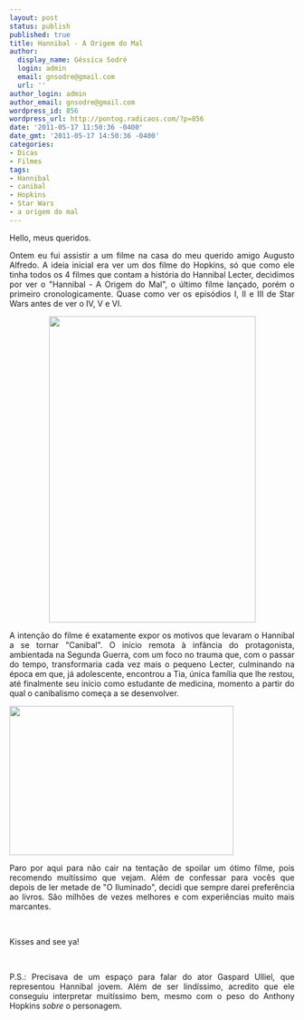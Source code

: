 ```yaml
---
layout: post
status: publish
published: true
title: Hannibal - A Origem do Mal
author:
  display_name: Géssica Sodré
  login: admin
  email: gnsodre@gmail.com
  url: ''
author_login: admin
author_email: gnsodre@gmail.com
wordpress_id: 856
wordpress_url: http://pontog.radicaos.com/?p=856
date: '2011-05-17 11:50:36 -0400'
date_gmt: '2011-05-17 14:50:36 -0400'
categories:
- Dicas
- Filmes
tags:
- Hannibal
- canibal
- Hopkins
- Star Wars
- a origem do mal
---
```

<p style="text-align: justify;">Hello, meus queridos.</p>
<p style="text-align: justify;">Ontem eu fui assistir a um filme na casa do meu querido amigo Augusto Alfredo. A ideia inicial era ver um dos filme do Hopkins, só que como ele tinha todos os 4 filmes que contam a história do Hannibal Lecter, decidimos por ver o "Hannibal - A Origem do Mal", o último filme lançado, porém o primeiro cronologicamente. Quase como ver os episódios I, II e III de Star Wars antes de ver o IV, V e VI.</p>
<p style="text-align: center;"><a href="http://cinefox.net/wp-content/uploads/2009/10/hannibal-a-origem-do-mal-dublado-dvdrip.jpg"><img class="aligncenter" title="Hannibal - A Origem do Mal" src="http://cinefox.net/wp-content/uploads/2009/10/hannibal-a-origem-do-mal-dublado-dvdrip.jpg" alt="" width="365" height="540" /></a></p>
<p style="text-align: justify;">A intenção do filme é exatamente expor os motivos que levaram o Hannibal a se tornar "Canibal". O início remota à infância do protagonista, ambientada na Segunda Guerra,  com um foco no trauma que, com o passar do tempo, transformaria  cada   vez mais o pequeno Lecter, culminando na época em que, já  adolescente, encontrou a Tia, única família que lhe restou, até finalmente seu início como estudante de medicina, momento a partir do qual o canibalismo começa a se desenvolver.</p>
<p style="text-align: justify;"><a href="http://www.blogbaixarapido.com.br/wp-content/uploads/2010/10/hannibal-a-origem-do-mal-03.jpg"><img class="aligncenter" title="Hannibal" src="http://www.blogbaixarapido.com.br/wp-content/uploads/2010/10/hannibal-a-origem-do-mal-03.jpg" alt="" width="396" height="263" /></a></p>
<p style="text-align: justify;">Paro por aqui para não cair na tentação de spoilar um ótimo filme, pois recomendo muitíssimo que vejam. Além de confessar para vocês que depois de ler metade de "O Iluminado", decidi que sempre darei preferência ao livros. São milhões de vezes melhores e com experiências muito mais marcantes.</p>
<p style="text-align: justify;">&nbsp;</p>
<p style="text-align: justify;">Kisses and see ya!</p>
<p style="text-align: justify;">&nbsp;</p>
<p style="text-align: justify;">P.S.: Precisava de um espaço para falar do ator Gaspard Ulliel, que representou Hannibal jovem. Além de ser lindíssimo, acredito que ele conseguiu interpretar muitíssimo bem, mesmo com o peso do Anthony Hopkins<em> sobre </em>o personagem<em>.<br />
</em></p>

